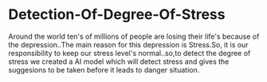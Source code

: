 # Detection-Of-Degree-Of-Stress

Around the world ten's of millions of people are losing their life's because of the depression..The main reason for this depression is Stress.So, it is our responsibility to keep our stress level's normal..so,to detect the degree of stress we created a AI model which will detect stress and gives the suggesions to be taken before it leads to danger situation.
